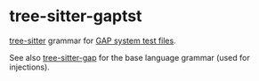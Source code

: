# tree-sitter-gaptst

[tree-sitter](https://github.com/tree-sitter/tree-sitter) grammar for
[GAP system test files](https://docs.gap-system.org/doc/ref/chap7_mj.html#X801051CC86594630).

See also [tree-sitter-gap](https://github.com/gap-system/tree-sitter-gap) for the base language grammar
(used for injections).
